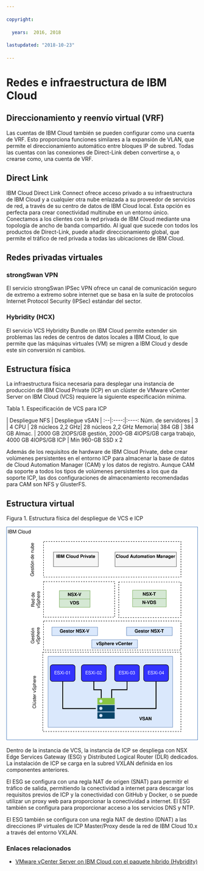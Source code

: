 ```yaml
---

copyright:

  years:  2016, 2018

lastupdated: "2018-10-23"

---
```



# Redes e infraestructura de IBM Cloud

## Direccionamiento y reenvío virtual (VRF)
Las cuentas de IBM Cloud también se pueden configurar como una cuenta de VRF. Esto proporciona funciones similares a la expansión de VLAN, que permite el direccionamiento automático entre bloques IP de subred. Todas las cuentas con las conexiones de Direct-Link deben convertirse a, o crearse como, una cuenta de VRF.

## Direct Link
IBM Cloud Direct Link Connect ofrece acceso privado a su infraestructura de IBM Cloud y a cualquier otra nube enlazada a su proveedor de servicios de red, a través de su centro de datos de IBM Cloud local. Esta opción es perfecta para crear conectividad multinube en un entorno único. Conectamos a los clientes con la red privada de IBM Cloud mediante una topología de ancho de banda compartido. Al igual que sucede con todos los productos de Direct-Link, puede añadir direccionamiento global, que permite el tráfico de red privada a todas las ubicaciones de IBM Cloud.

## Redes privadas virtuales

### strongSwan VPN
El servicio strongSwan IPSec VPN ofrece un canal de comunicación seguro de extremo a extremo sobre internet que se basa en la suite de protocolos Internet Protocol Security (IPSec) estándar del sector.

### Hybridity (HCX)
El servicio VCS Hybridity Bundle on IBM Cloud permite extender sin problemas las redes de centros de datos locales a IBM Cloud, lo que permite que las máquinas virtuales (VM) se migren a IBM Cloud y desde este sin conversión ni cambios.

## Estructura física
La infraestructura física necesaria para desplegar una instancia de producción de IBM Cloud Private (ICP) en un clúster de VMware vCenter Server on IBM Cloud (VCS) requiere la siguiente especificación mínima.

Tabla 1. Especificación de VCS para ICP

| Despliegue NFS  | Despliegue vSAN  |
:--|:----:|:----:
Núm. de servidores |  3 |  4
CPU | 28 núcleos 2,2 GHz| 28 núcleos 2,2 GHz
Memoria| 384 GB | 384 GB
Almac.  | 2000 GB 2IOPS/GB gestión, 2000-GB 4IOPS/GB carga trabajo, 4000 GB 4IOPS/GB ICP | Mín 960-GB SSD x 2

Además de los requisitos de hardware de IBM Cloud Private, debe crear volúmenes persistentes en el entorno ICP para almacenar la base de datos de Cloud Automation Manager (CAM) y los datos de registro. Aunque CAM da soporte a todos los tipos de volúmenes persistentes a los que da soporte ICP, las dos configuraciones de almacenamiento recomendadas para CAM son NFS y GlusterFS.

## Estructura virtual

Figura 1. Estructura física del despliegue de VCS e ICP

![Estructura física del despliegue de VCS e ICP](vcsicp-phy-ics-icp-deployment.svg)

Dentro de la instancia de VCS, la instancia de ICP se despliega con NSX Edge Services Gateway (ESG) y Distributed Logical Router (DLR) dedicados. La instalación de ICP se carga en la subred VXLAN definida en los componentes anteriores.

El ESG se configura con una regla NAT de origen (SNAT) para permitir el tráfico de salida, permitiendo la conectividad a internet para descargar los requisitos previos de ICP y la conectividad con GitHub y Docker, o se puede utilizar un proxy web para proporcionar la conectividad a internet. El ESG también se configura para proporcionar acceso a los servicios DNS y NTP.

El ESG también se configura con una regla NAT de destino (DNAT) a las direcciones IP virtuales de ICP Master/Proxy desde la red de IBM Cloud 10.x a través del entorno VXLAN.

### Enlaces relacionados

* [VMware vCenter Server on IBM Cloud con el paquete híbrido (Hybridity)](../vcs/vcs-hybridity-intro.html)
